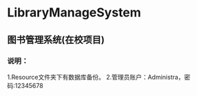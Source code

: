 # LibraryManageSystem
## 图书管理系统(在校项目)
### 说明：
  1.Resource文件夹下有数据库备份。
  2.管理员账户：Administra，密码:12345678
